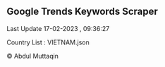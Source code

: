 

## Google Trends Keywords Scraper 
 
Last Update 17-02-2023 , 09:36:27

Country List :
VIETNAM.json



© Abdul Muttaqin 
